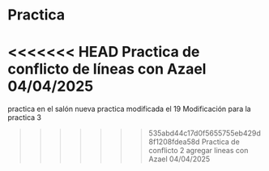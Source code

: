 # Practica
<<<<<<< HEAD
Practica de conflicto de líneas con Azael 04/04/2025
=======
practica en el salón nueva practica modificada el 19
Modificación para la practica 3
>>>>>>> 535abd44c17d0f5655755eb429d8f1208fdea58d
Practica de conflicto 2 agregar lineas con Azael 04/04/2025